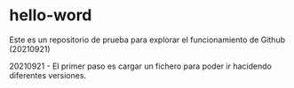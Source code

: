 # hello-word
Este es un repositorio de prueba para explorar el funcionamiento de Github (20210921)

20210921 - El primer paso es cargar un fichero para poder ir hacidendo diferentes versiones.
